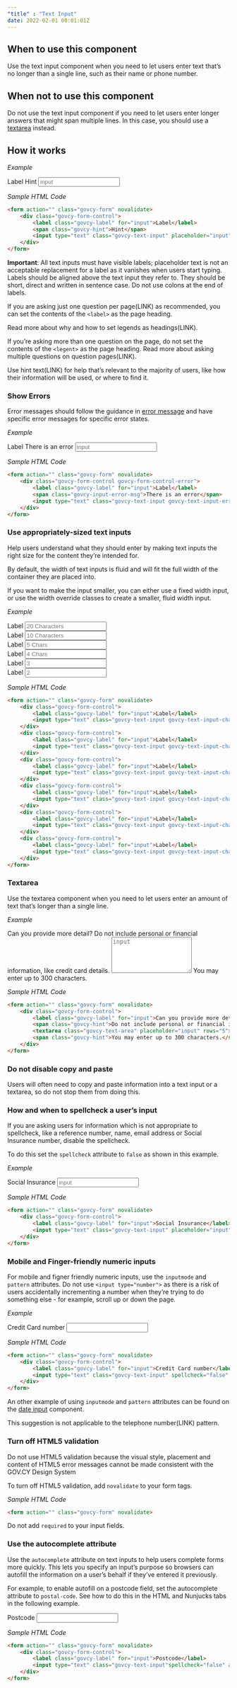 ```yaml
---
"title" : "Text Input"
date: 2022-02-01 00:01:01Z
---
```

## When to use this component
Use the text input component when you need to let users enter text that’s no longer than a single line, such as their name or phone number.

## When not to use this component
Do not use the text input component if you need to let users enter longer answers that might span multiple lines. In this case, you should use a [textarea](../text_input/#textarea) instead.

## How it works

*Example*
<div class="govcy-container govcy-p-4  govcy-br-1 govcy-br-standard govcy-mb-4">
<form action="" class="govcy-form" novalidate>
    <div class="govcy-form-control">
        <label class="govcy-label" for="input">Label</label>
        <span class="govcy-hint">Hint</span>
        <input type="text" class="govcy-text-input" placeholder="input">
    </div>
</form>
</div>

*Sample HTML Code*

```html
<form action="" class="govcy-form" novalidate>
    <div class="govcy-form-control">
        <label class="govcy-label" for="input">Label</label>
        <span class="govcy-hint">Hint</span>
        <input type="text" class="govcy-text-input" placeholder="input">
    </div>
</form>
```
**Important**: All text inputs must have visible labels; placeholder text is not an acceptable replacement for a label as it vanishes when users start typing.
Labels should be aligned above the text input they refer to. They should be short, direct and written in sentence case. Do not use colons at the end of labels.

If you are asking just one question per page(LINK) as recommended, you can set the contents of the `<label>` as the page heading. 

Read more about why and how to set legends as headings(LINK).

If you’re asking more than one question on the page, do not set the contents of the `<legent>` as the page heading. Read more about asking multiple questions on question pages(LINK).

Use hint text(LINK) for help that’s relevant to the majority of users, like how their information will be used, or where to find it.

### Show Errors 
Error messages should follow the guidance in [error message](../error_message) and have specific error messages for specific error states.

*Example*
<div class="govcy-container govcy-p-4  govcy-br-1 govcy-br-standard govcy-mb-4">
<form action="" class="govcy-form" novalidate>
    <div class="govcy-form-control govcy-form-control-error">
        <label class="govcy-label" for="input">Label</label>
        <span class="govcy-input-error-msg">There is an error</span>
        <input type="text" class="govcy-text-input govcy-text-input-error" placeholder="input">
    </div>
</form>
</div>

*Sample HTML Code*

```html
<form action="" class="govcy-form" novalidate>
    <div class="govcy-form-control govcy-form-control-error">
        <label class="govcy-label" for="input">Label</label>
        <span class="govcy-input-error-msg">There is an error</span>
        <input type="text" class="govcy-text-input govcy-text-input-error" placeholder="input">
    </div>
</form>
```

### Use appropriately-sized text inputs

Help users understand what they should enter by making text inputs the right size for the content they’re intended for.

By default, the width of text inputs is fluid and will fit the full width of the container they are placed into.

If you want to make the input smaller, you can either use a fixed width input, or use the width override classes to create a smaller, fluid width input.

*Example*
<div class="govcy-container govcy-p-4  govcy-br-1 govcy-br-standard govcy-mb-4">
<form action="" class="govcy-form" novalidate>
    <div class="govcy-form-control">
        <label class="govcy-label" for="input">Label</label>
        <input type="text" class="govcy-text-input govcy-text-input-char_20" placeholder="20 Characters" maxlength="20">
    </div>
    <div class="govcy-form-control">
        <label class="govcy-label" for="input">Label</label>
        <input type="text" class="govcy-text-input govcy-text-input-char_10" placeholder="10 Characters" maxlength="10">
    </div>
    <div class="govcy-form-control">
        <label class="govcy-label" for="input">Label</label>
        <input type="text" class="govcy-text-input govcy-text-input-char_5" placeholder="5 Chars" maxlength="5">
    </div>
    <div class="govcy-form-control">
        <label class="govcy-label" for="input">Label</label>
        <input type="text" class="govcy-text-input govcy-text-input-char_4" placeholder="4 Chars" maxlength="4">
    </div>
    <div class="govcy-form-control">
        <label class="govcy-label" for="input">Label</label>
        <input type="text" class="govcy-text-input govcy-text-input-char_3" placeholder="3" maxlength="3">
    </div>
    <div class="govcy-form-control">
        <label class="govcy-label" for="input">Label</label>
        <input type="text" class="govcy-text-input govcy-text-input-char_2" placeholder="2" maxlength="2">
    </div>
</form>
</div>

*Sample HTML Code*

```html
<form action="" class="govcy-form" novalidate>
    <div class="govcy-form-control">
        <label class="govcy-label" for="input">Label</label>
        <input type="text" class="govcy-text-input govcy-text-input-char_20" placeholder="20 Characters" maxlength="20">
    </div>
    <div class="govcy-form-control">
        <label class="govcy-label" for="input">Label</label>
        <input type="text" class="govcy-text-input govcy-text-input-char_10" placeholder="10 Characters" maxlength="10">
    </div>
    <div class="govcy-form-control">
        <label class="govcy-label" for="input">Label</label>
        <input type="text" class="govcy-text-input govcy-text-input-char_5" placeholder="5 Chars" maxlength="5">
    </div>
    <div class="govcy-form-control">
        <label class="govcy-label" for="input">Label</label>
        <input type="text" class="govcy-text-input govcy-text-input-char_4" placeholder="4 Chars" maxlength="4">
    </div>
    <div class="govcy-form-control">
        <label class="govcy-label" for="input">Label</label>
        <input type="text" class="govcy-text-input govcy-text-input-char_3" placeholder="3" maxlength="3">
    </div>
    <div class="govcy-form-control">
        <label class="govcy-label" for="input">Label</label>
        <input type="text" class="govcy-text-input govcy-text-input-char_2" placeholder="2" maxlength="2">
    </div>
</form>
```

### Textarea

Use the textarea component when you need to let users enter an amount of text that’s longer than a single line. 

*Example*
<div class="govcy-container govcy-p-4  govcy-br-1 govcy-br-standard govcy-mb-4">
<form action="" class="govcy-form" novalidate>
    <div class="govcy-form-control">
        <label class="govcy-label" for="input">Can you provide more detail?</label>
        <span class="govcy-hint">Do not include personal or financial information, like credit card details.</span>
        <textarea class="govcy-text-area" placeholder="input" rows="5"></textarea>
        <span class="govcy-hint">You may enter up to 300 characters.</span>
    </div>
</form>
</div>

*Sample HTML Code*

```html
<form action="" class="govcy-form" novalidate>
    <div class="govcy-form-control">
        <label class="govcy-label" for="input">Can you provide more detail?</label>
        <span class="govcy-hint">Do not include personal or financial information, like credit card details.</span>
        <textarea class="govcy-text-area" placeholder="input" rows="5"></textarea>
        <span class="govcy-hint">You may enter up to 300 characters.</span>
    </div>
</form>
```

### Do not disable copy and paste
Users will often need to copy and paste information into a text input or a textarea, so do not stop them from doing this.

### How and when to spellcheck a user’s input

If you are asking users for information which is not appropriate to spellcheck, like a reference number, name, email address or Social Insurance number, disable the spellcheck.

To do this set the `spellcheck` attribute to `false` as shown in this example.

*Example*
<div class="govcy-container govcy-p-4  govcy-br-1 govcy-br-standard govcy-mb-4">
<form action="" class="govcy-form" novalidate>
    <div class="govcy-form-control">
        <label class="govcy-label" for="input">Social Insurance</label>
        <input type="text" class="govcy-text-input" placeholder="input" spellcheck="false">
    </div>
</form>
</div>

*Sample HTML Code*

```html
<form action="" class="govcy-form" novalidate>
    <div class="govcy-form-control">
        <label class="govcy-label" for="input">Social Insurance</label>
        <input type="text" class="govcy-text-input" placeholder="input" spellcheck="false">
    </div>
</form>
```

### Mobile and Finger-friendly numeric inputs 

For mobile and figner friendly numeric inputs, use the `inputmode` and `pattern` attributes. Do not use `<input type="number">` as there is a risk of users accidentally incrementing a number when they’re trying to do something else - for example, scroll up or down the page.

*Example*
<div class="govcy-container govcy-p-4  govcy-br-1 govcy-br-standard govcy-mb-4">
<form action="" class="govcy-form" novalidate>
    <div class="govcy-form-control">
        <label class="govcy-label" for="input">Credit Card number</label>
        <input type="text" class="govcy-text-input" spellcheck="false" pattern="[0-9]*" inputmode="numeric">
    </div>
</form>
</div>

*Sample HTML Code*

```html
<form action="" class="govcy-form" novalidate>
    <div class="govcy-form-control">
        <label class="govcy-label" for="input">Credit Card number</label>
        <input type="text" class="govcy-text-input" spellcheck="false" pattern="[0-9]*" inputmode="numeric">
    </div>
</form>
```

An other example of using `inputmode` and `pattern` attributes can be found on the [date input](../date_input) component.

This suggestion is not applicable to the telephone number(LINK) pattern.

### Turn off HTML5 validation
Do not use HTML5 validation because the visual style, placement and content of HTML5 error messages cannot be made consistent with the GOV.CY Design System

To turn off HTML5 validation, add `novalidate` to your form tags.

*Sample HTML Code*

```html
<form action="" class="govcy-form" novalidate>
```

Do not add `required` to your input fields.

### Use the autocomplete attribute
Use the `autocomplete` attribute on text inputs to help users complete forms more quickly. This lets you specify an input’s purpose so browsers can autofill the information on a user’s behalf if they’ve entered it previously.

For example, to enable autofill on a postcode field, set the autocomplete attribute to `postal-code`. See how to do this in the HTML and Nunjucks tabs in the following example.
<div class="govcy-container govcy-p-4  govcy-br-1 govcy-br-standard govcy-mb-4">
<form action="" class="govcy-form" novalidate>
    <div class="govcy-form-control">
        <label class="govcy-label" for="input">Postcode</label>
        <input type="text" class="govcy-text-input"spellcheck="false" autocomplete="postal-code">
    </div>
</form>
</div>

*Sample HTML Code*

```html
<form action="" class="govcy-form" novalidate>
    <div class="govcy-form-control">
        <label class="govcy-label" for="input">Postcode</label>
        <input type="text" class="govcy-text-input"spellcheck="false" autocomplete="postal-code">
    </div>
</form>
```